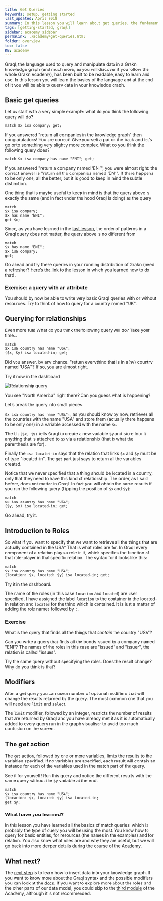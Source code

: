 ```yaml
---
title: Get Queries
keywords: setup, getting started
last_updated: April 2018
summary: In this lesson you will learn about get queries, the fundamental query type used to explore Grakn Knowledge bases
tags: [getting-started, graql]
sidebar: academy_sidebar
permalink: ./academy/get-queries.html
folder: overview
toc: false
KB: academy
---
```


Graql, the language used to query and manipulate data in a Grakn knowledge graph (and much more, as you will discover if you follow the whole Grakn Academy), has been built to be readable, easy to learn and use. In this lesson you will learn the basics of the language and at the end of it you will be able to query data in your knowledge graph.


## Basic get queries

Let us start with a very simple example: what do you think the following query will do?

 `match $x isa company; get;`

If you answered "return all companies in the knowledge graph" then congratulations! You are correct! Give yourself a pat on the back and let’s go onto something very slightly more complex. What do you think the following query does?

`match $x isa company has name "ENI"; get;`

If you answered "return a company named ‘ENI’", you were almost right: the correct answer is "return all the companies named ‘ENI’". If there happens to be only one, all the better, but it is good to keep in mind the subtle distinction.

One thing that is maybe useful to keep in mind is that the query above is exactly the same (and in fact under the hood Graql is doing) as the query


```graql
match
$x isa company;
$x has name "ENI";
get $x;
```

Since, as you have learned in the [last lesson](/academy/graql-intro.html), the order of patterns in a Graql query does not matter, the query above is no different from

```graql
match
$x has name "ENI";
$x isa company;
get;
```

Go ahead and try these queries in your running distribution of Grakn (need a refresher? [Here’s the link](/academy/setup.html) to the lesson in which you learned how to do that).


### Exercise: a query with an attribute
You should by now be able to write very basic Graql queries with or without resources. Try to think of how to query for a country named "UK".


## Querying for relationships
Even more fun! What do you think the following query will do? Take your time…

```graql
match
$x isa country has name "USA";
($x, $y) isa located-in; get;
```

Did you answer, by any chance, "return everything that is in a(ny) country named ‘USA’"? If so, you are almost right.

Try it now in the dashboard

  ![Relationship query](/images/academy/2-graql/relationship-query.png)

You see "North America" right there? Can you guess what is happening?

Let’s break the query into small pieces

`$x isa country has name "USA";`, as you should know by now, retrieves all the countries with the name "USA" and store them (actually there happens to be only one) in a variable accessed with the name `$x`.

The bit `($x, $y)` tells Graql to create a new variable `$y` and store into it anything that is attached to `$x` via a relationship (that is what the parenthesis are for).

Finally the `isa located-in` says that the relation that links `$x` and `$y` must be of type "located-in". The `get` part just says to return all the variables created.

Notice that we never specified that a thing should be located in a country, only that they need to have this kind of relationship. The order, as I said before, does not matter in Graql. In fact you will obtain the same results if you run the following query (flipping the position of `$x` and `$y`):

```graql
match
$x isa country has name "USA";
($y, $x) isa located-in; get;
```

Go ahead, try it.


## Introduction to Roles
So what if you want to specify that we want to retrieve all the things that are actually contained in the USA? That is what roles are for. In Graql every component of a relation plays a role in it, which specifies the function of that role-player in that specific relation. The syntax for it looks like this:

```graql
match
$x isa country has name "USA";
(location: $x, located: $y) isa located-in; get;
```

Try it in the dashboard.

The name of the roles (in this case `location` and `located`) are user specified, I have assigned the label `location` to the container in the located-in relation and `located` for the thing which is contained. It is just a matter of adding the role names followed by `:`.

### Exercise
What is the query that finds all the things that _contain_ the country "USA"?

Can you write a query that finds all the bonds issued by a company named "ENI"? The names of the roles in this case are "issued" and "issuer", the relation is called "issues".

Try the same query without specifying the roles. Does the result change? Why do you think is that?


## Modifiers
After a get query you can use a number of optional modifiers that will change the results returned by the query. The most common one that you will need are `limit` and `select`.

The `limit` modifier, followed by an integer, restricts the number of results that are returned by Graql and you have already met it as it is automatically added to every query run in the graph visualiser to avoid too much confusion on the screen.


## The _get_ action
The `get` action, followed by one or more variables, limits the results to the variables specified. If no variables are specified, each result will contain an instance for each of the variables used in the match part of the query.

See it for yourself! Run this query and notice the different results with the same query without the `$y` variable at the end.

```graql
match
$x isa country has name "USA";
(location: $x, located: $y) isa located-in;
get $y;
```


### What have you learned?
In this lesson you have learned all the basics of match queries, which is probably the type of query you will be using the most. You know how to query for basic entities, for resources (the names in the examples) and for relation. You also know what roles are and why they are useful, but we will go back into more deeper details during the course of the Academy.


## What next?
The [next step](./insert-delete-queries.html) is to learn how to insert data into your knowledge graph. If you want to know more about the Graql syntax and the possible modifiers you can look at the [docs](../index.html). If you want to explore more about the roles and the other parts of our data model, you could skip to the [third module](./schema-elements.html) of the Academy, although it is not recommended.
